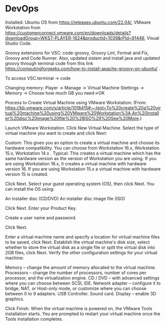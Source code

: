 # DevOps

Installed: Ubuntu OS from https://releases.ubuntu.com/22.04/, VMware Workstation from https://customerconnect.vmware.com/en/downloads/details?downloadGroup=WKST-PLAYER-1624&productId=1039&rPId=91446, Visual Studio Code. 

Groovy extensions for VSC: code-groovy, Groovy Lint, Format and Fix, Groovy and Code Runner.
Also, updated sistem and install java and updated groovy through terminal code from this link https://computingforgeeks.com/how-to-install-apache-groovy-on-ubuntu/ .

To access VSC:terminal -> code


Changing memory:
Player -> Manage -> Virtual Machine Stettings -> Memory -> Choose how much GB you need->OK


Process to Create Virtual Machine using VMware Workstation:
(From: https://kb.vmware.com/s/article/1018415#:~:text=To%20create%20a%20virtual%20machine%20using%20VMware%20Workstation%3A,An%20installer%20disc%20image%20file%20%28ISO%29%20See%20More.)

Launch VMware Workstation.
Click New Virtual Machine.
Select the type of virtual machine you want to create and click Next:

Custom: This gives you an option to create a virtual machine and choose its hardware compatibility. You can choose from Workstation 16.x, Workstation 15.x, Workstation 14.x .
Typical: This creates a virtual machine which has the same hardware version as the version of Workstation you are using. If you are using Workstation 16.x, it creates a virtual machine with hardware version 16. If you are using Workstation 15.x a virtual machine with hardware version 15 is created.
 
Click Next.
Select your guest operating system (OS), then click Next. You can install the OS using:
 
An installer disc (CD/DVD)
An installer disc image file (ISO)
 
Click Next.
Enter your Product Key.

Create a user name and password.

Click Next.

Enter a virtual machine name and specify a location for virtual machine files to be saved, click Next.
Establish the virtual machine's disk size, select whether to store the virtual disk as a single file or split the virtual disk into 2GB files, click Next.
Verify the other configuration settings for your virtual machine:
 
Memory – change the amount of memory allocated to the virtual machine.
Processors – change the number of processors, number of cores per processor, and the virtualization engine.
CD / DVD – with advanced settings where you can choose between SCSI, IDE.
Network adapter – configure it to bridge, NAT, or Host-only mode, or customize where you can choose between 0 to 9 adapters.
USB Controller.
Sound card.
Display – enable 3D graphics.
 
Click Finish.
When the virtual machine is powered on, the VMware Tools installation starts. You are prompted to restart your virtual machine once the Tools installation completes.


